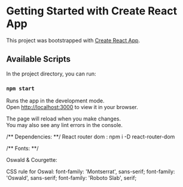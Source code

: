 # Getting Started with Create React App

This project was bootstrapped with [Create React App](https://github.com/facebook/create-react-app).

## Available Scripts

In the project directory, you can run:

### `npm start`

Runs the app in the development mode.\
Open [http://localhost:3000](http://localhost:3000) to view it in your browser.

The page will reload when you make changes.\
You may also see any lint errors in the console.

/**
    Dependencies:
**/
React router dom : npm i -D react-router-dom


/**
    Fonts:
**/

Oswald & Courgette:
<link rel="preconnect" href="https://fonts.googleapis.com">
<link rel="preconnect" href="https://fonts.gstatic.com" crossorigin>
<link href="https://fonts.googleapis.com/css2?family=Courgette&family=Montserrat&family=Oswald:wght@300;400;500;600&family=Roboto+Slab:wght@100;200;300;400;500;600;700&display=swap" rel="stylesheet">
CSS rule for Oswal: 
font-family: 'Montserrat', sans-serif;
font-family: 'Oswald', sans-serif;
font-family: 'Roboto Slab', serif;
